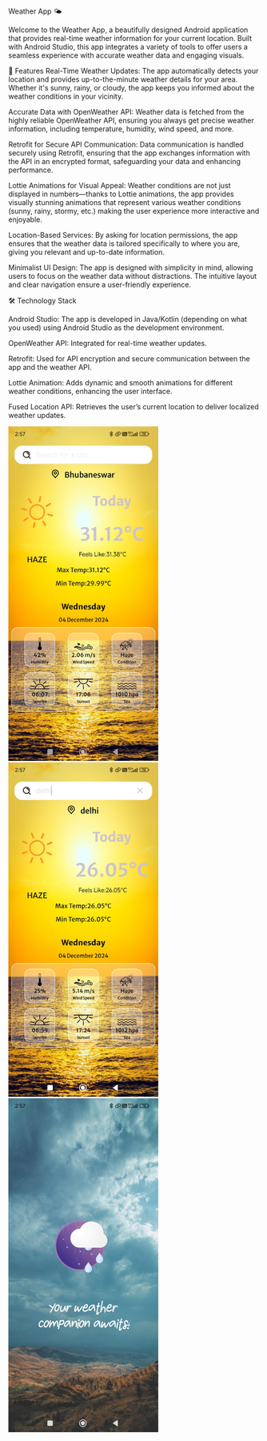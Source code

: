 Weather App 🌤️

Welcome to the Weather App, a beautifully designed Android application that provides real-time weather information for your current location. Built with Android Studio, this app integrates a variety of tools to offer users a seamless experience with accurate weather data and engaging visuals.

🌟 Features
Real-Time Weather Updates: The app automatically detects your location and provides up-to-the-minute weather details for your area. Whether it's sunny, rainy, or cloudy, the app keeps you informed about the weather conditions in your vicinity.

Accurate Data with OpenWeather API: Weather data is fetched from the highly reliable OpenWeather API, ensuring you always get precise weather information, including temperature, humidity, wind speed, and more.

Retrofit for Secure API Communication: Data communication is handled securely using Retrofit, ensuring that the app exchanges information with the API in an encrypted format, safeguarding your data and enhancing performance.

Lottie Animations for Visual Appeal: Weather conditions are not just displayed in numbers—thanks to Lottie animations, the app provides visually stunning animations that represent various weather conditions (sunny, rainy, stormy, etc.) making the user experience more interactive and enjoyable.

Location-Based Services: By asking for location permissions, the app ensures that the weather data is tailored specifically to where you are, giving you relevant and up-to-date information.

Minimalist UI Design: The app is designed with simplicity in mind, allowing users to focus on the weather data without distractions. The intuitive layout and clear navigation ensure a user-friendly experience.

🛠️ Technology Stack

Android Studio: The app is developed in Java/Kotlin (depending on what you used) using Android Studio as the development environment.

OpenWeather API: Integrated for real-time weather updates.

Retrofit: Used for API encryption and secure communication between the app and the weather API.

Lottie Animation: Adds dynamic and smooth animations for different weather conditions, enhancing the user interface.

Fused Location API: Retrieves the user’s current location to deliver localized weather updates.


<img src="screenshot/storm1.jpg" width="300px" style="display: inline-block; margin-right:10px;" />
<img src="screenshot/storm2.jpg" width="300px" style="display: inline-block; margin-right:10px;" />
<img src="screenshot/storm3.jpg" width="300px" style="display: inline-block;" />
